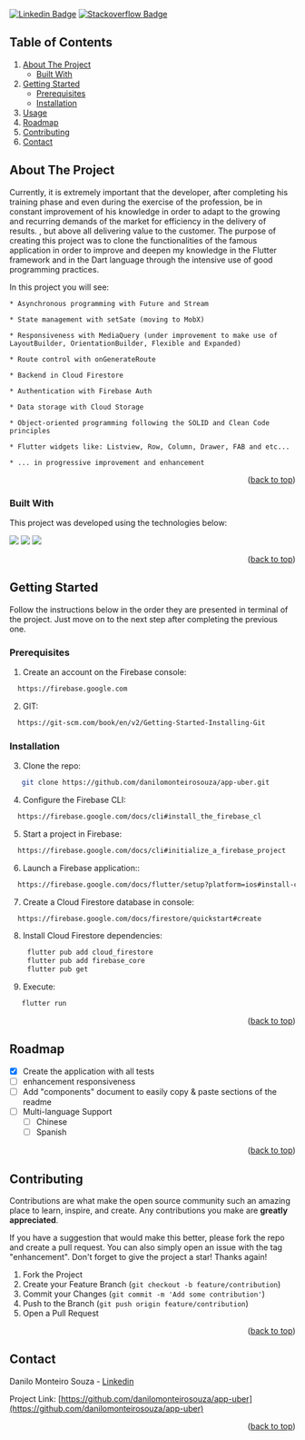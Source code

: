 <a name="readme-top"></a>

[![Linkedin Badge](https://img.shields.io/badge/LinkedIn-0077B5?style=for-the-badge&logo=linkedin&logoColor=white&link=https://www.linkedin.com/in/danilo-monteiro-souza-msc-771131a9/)](https://www.linkedin.com/in/danilo-monteiro-souza-msc-771131a9/)
[![Stackoverflow Badge](https://img.shields.io/badge/Stack_Overflow-FE7A16?style=for-the-badge&logo=stack-overflow&logoColor=white&link=https://pt.stackoverflow.com/users/67486/danilo-monteiro-souza?tab=profile/)](https://pt.stackoverflow.com/users/67486/danilo-monteiro-souza?tab=profile/)

<!-- TABLE OF CONTENTS -->
  ## Table of Contents
  <ol>
    <li>
      <a href="#about-the-project">About The Project</a>
      <ul>
        <li><a href="#built-with">Built With</a></li>
      </ul>
    </li>
    <li>
      <a href="#getting-started">Getting Started</a>
      <ul>
        <li><a href="#prerequisites">Prerequisites</a></li>
        <li><a href="#installation">Installation</a></li>
      </ul>
    </li>
    <li><a href="#usage">Usage</a></li>
    <li><a href="#roadmap">Roadmap</a></li>
    <li><a href="#contributing">Contributing</a></li>
    <li><a href="#contact">Contact</a></li>
  </ol>


<!-- ABOUT THE PROJECT -->
## About The Project

Currently, it is extremely important that the developer, after completing his training phase and even during the exercise of the profession, be in constant improvement of his knowledge in order to adapt to the growing and recurring demands of the market for efficiency in the delivery of results. , but above all delivering value to the customer. The purpose of creating this project was to clone the functionalities of the famous <variable> application in order to improve and deepen my knowledge in the Flutter framework and in the Dart language through the intensive use of good programming practices.

In this project you will see:

    * Asynchronous programming with Future and Stream

    * State management with setSate (moving to MobX)

    * Responsiveness with MediaQuery (under improvement to make use of LayoutBuilder, OrientationBuilder, Flexible and Expanded)

    * Route control with onGenerateRoute

    * Backend in Cloud Firestore

    * Authentication with Firebase Auth

    * Data storage with Cloud Storage

    * Object-oriented programming following the SOLID and Clean Code principles
    
    * Flutter widgets like: Listview, Row, Column, Drawer, FAB and etc...
    
    * ... in progressive improvement and enhancement

<p align="right">(<a href="#readme-top">back to top</a>)</p>

### Built With

This project was developed using the technologies below:

<img src="https://img.shields.io/badge/Dart-0175C2?style=for-the-badge&logo=dart&logoColor=white"/> <img src="https://img.shields.io/badge/Flutter-02569B?style=for-the-badge&logo=flutter&logoColor=white"/> <img src="https://img.shields.io/badge/firebase-ffca28?style=for-the-badge&logo=firebase&logoColor=black"/>

<p align="right">(<a href="#readme-top">back to top</a>)</p>

<!-- GETTING STARTED -->
## Getting Started

Follow the instructions below in the order they are presented in terminal of the project. Just move on to the next step after completing the previous one.

### Prerequisites

1. Create an account on the Firebase console:

```sh
  https://firebase.google.com
  ```
2. GIT:
  
```sh
  https://git-scm.com/book/en/v2/Getting-Started-Installing-Git
  ```

### Installation

3. Clone the repo:

```sh
   git clone https://github.com/danilomonteirosouza/app-uber.git
   ```
 
4. Configure the Firebase CLI:

```sh
  https://firebase.google.com/docs/cli#install_the_firebase_cl
  ```
  
5. Start a project in Firebase:

```sh
  https://firebase.google.com/docs/cli#initialize_a_firebase_project
  ```
  
6. Launch a Firebase application::

```sh
  https://firebase.google.com/docs/flutter/setup?platform=ios#install-cli-tools
  ```
 
7. Create a Cloud Firestore database in console:

```sh
  https://firebase.google.com/docs/firestore/quickstart#create
  ```
  
8. Install Cloud Firestore dependencies:
   ```sh
    flutter pub add cloud_firestore
    flutter pub add firebase_core
    flutter pub get
   ```
   
 9. Execute: 
 
 ```sh
    flutter run
   ```

<p align="right">(<a href="#readme-top">back to top</a>)</p>

<!-- ROADMAP -->
## Roadmap

- [x] Create the application with all tests
- [ ] enhancement responsiveness
- [ ] Add "components" document to easily copy & paste sections of the readme
- [ ] Multi-language Support
    - [ ] Chinese
    - [ ] Spanish

<p align="right">(<a href="#readme-top">back to top</a>)</p>



<!-- CONTRIBUTING -->
## Contributing

Contributions are what make the open source community such an amazing place to learn, inspire, and create. Any contributions you make are **greatly appreciated**.

If you have a suggestion that would make this better, please fork the repo and create a pull request. You can also simply open an issue with the tag "enhancement".
Don't forget to give the project a star! Thanks again!

1. Fork the Project
2. Create your Feature Branch (`git checkout -b feature/contribution`)
3. Commit your Changes (`git commit -m 'Add some contribution'`)
4. Push to the Branch (`git push origin feature/contribution`)
5. Open a Pull Request

<p align="right">(<a href="#readme-top">back to top</a>)</p>


<!-- CONTACT -->
## Contact

Danilo Monteiro Souza - [Linkedin](linkedin.com/in/danilo-monteiro-souza-m-sc-771131a9)

Project Link: [https://github.com/danilomonteirosouza/app-uber](https://github.com/danilomonteirosouza/app-uber)

<p align="right">(<a href="#readme-top">back to top</a>)</p>

